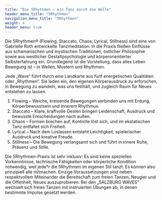```yaml
---
title: "Die 5Rhythmen – ein Tanz durch die Welle"
header_menu_title: "5Rhythmen"
navigation_menu_title: "5Rhythmen"
weight: 4
header_menu: true
---
```


Die 5Rhythmen® (Flowing, Staccato, Chaos, Lyrical, Stillness) sind eine von Gabrielle Roth entwickelte Tanzmeditation. 
In die Praxis fließen Einflüsse aus schamanischen und mystischen Traditionen, östlicher Philosophie sowie aus westlicher Gestaltpsychologie und körperorientierter Selbsterfahrung ein. 
Grundlegend ist die Vorstellung, dass alles Leben Bewegung ist – in Wellen, Mustern und Rhythmen.

Jede „Wave“ führt durch eine Landkarte aus fünf energetischen Qualitäten oder „Rhythmen“. 
Sie laden ein, den eigenen Körperausdruck zu erforschen, in Bewegung zu wandeln, was uns festhält, und zugleich Raum für Neues entstehen zu lassen.

1.	Flowing – Weiche, kreisende Bewegungen verbinden uns mit Erdung, Körperbewusstsein und innerem Rhythmus.
2.	Staccato – Klare, kraftvolle Gesten bringen Leidenschaft, Ausdruck und bewusste Entscheidungen nach außen.
3.	Chaos – Formen brechen auf, Kontrolle löst sich, und im ekstatischen Tanz entfaltet sich Freiheit.
4.	Lyrical – Nach dem Loslassen entsteht Leichtigkeit, spielerischer Ausdruck und kreative Freude.
5.	Stillness – Die Bewegung verlangsamt sich und führt in innere Ruhe, Präsenz und Stille.

Die 5Rhythmen-Praxis ist sehr inklusiv: Es sind keine speziellen Vorkenntnisse, technische Fähigkeiten oder körperliche Kondition notwendig, weil jede*r die 5Rhythmen im eigenen Stil tanzt. 
Es können also prinzipiell alle mitmachen. Einzige Voraussetzungen sind neben respektvollem Miteinander die Bereitschaft zum freien Tanzen, Neugier und die Offenheit, Neues auszuprobieren. 
Bei den „SALZBURG WAVES“ wechselt sich freies Tanzen mit instruierten Übungen ab, in denen bestimmte Impulse gesetzt werden.

